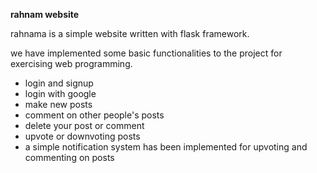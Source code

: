 **rahnam website**


rahnama is a simple website written with flask framework.

we have implemented some basic functionalities to the project for exercising web programming.


- login and signup
- login with google
- make new posts
- comment on other people's posts
- delete your post or comment
- upvote or downvoting posts
- a simple notification system has been implemented for upvoting and commenting on posts

